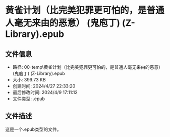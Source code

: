 ﻿# 黄雀计划（比完美犯罪更可怕的，是普通人毫无来由的恶意） (鬼庖丁) (Z-Library).epub

## 文件信息
- 路径: 00-temp\黄雀计划（比完美犯罪更可怕的，是普通人毫无来由的恶意） (鬼庖丁) (Z-Library).epub
- 大小: 399.73 KB
- 创建时间: 2024/4/27 22:33:20
- 最后修改时间: 2024/4/9 17:11:12
- 文件类型: .epub

## 文件描述
这是一个.epub类型的文件。

